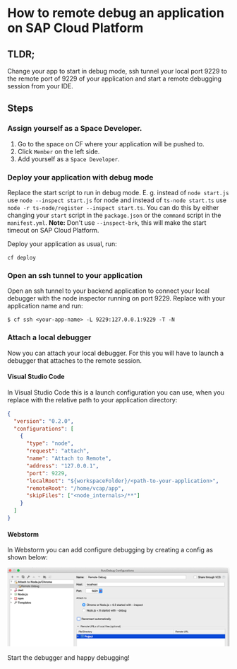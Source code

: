 # How to remote debug an application on SAP Cloud Platform

## TLDR;

Change your app to start in debug mode, ssh tunnel your local port 9229 to the remote port of 9229 of your application and start a remote debugging session from your IDE.

## Steps

### Assign yourself as a Space Developer.

1. Go to the space on CF where your application will be pushed to.
2. Click `Member` on the left side.
3. Add yourself as a `Space Developer`.

### Deploy your application with debug mode

Replace the start script to run in debug mode.
E. g. instead of `node start.js` use `node --inspect start.js` for node and instead of `ts-node start.ts` use `node -r ts-node/register --inspect start.ts`.
You can do this by either changing your `start` script in the `package.json` or the `command` script in the `manifest.yml`.
**Note:** Don't use `--inspect-brk`, this will make the start timeout on SAP Cloud Platform.

Deploy your application as usual, run:

```shell
cf deploy
```

### Open an ssh tunnel to your application

Open an ssh tunnel to your backend application to connect your local debugger with the node inspector running on port 9229.
Replace _<your-app-name>_ with your application name and run:

```shell
$ cf ssh <your-app-name> -L 9229:127.0.0.1:9229 -T -N
```

### Attach a local debugger

Now you can attach your local debugger.
For this you will have to launch a debugger that attaches to the remote session.

#### Visual Studio Code

In Visual Studio Code this is a launch configuration you can use, when you replace _<path-to-your-application>_ with the relative path to your application directory:

```json
{
  "version": "0.2.0",
  "configurations": [
    {
      "type": "node",
      "request": "attach",
      "name": "Attach to Remote",
      "address": "127.0.0.1",
      "port": 9229,
      "localRoot": "${workspaceFolder}/<path-to-your-application>",
      "remoteRoot": "/home/vcap/app",
      "skipFiles": ["<node_internals>/**"]
    }
  ]
}
```

#### Webstorm

In Webstorm you can add configure debugging by creating a config as shown below:

![Remote debugging config for Webstorm](../img/remote-debugging-config-webstorm.png)

Start the debugger and happy debugging!
